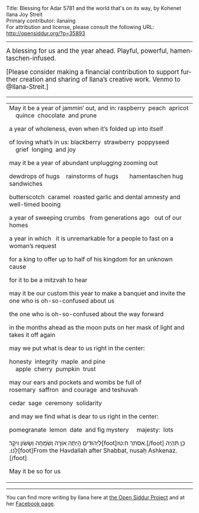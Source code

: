 <html>
<head></head>
<body>
Title: Blessing for Adar 5781 and the world that's on its way, by Kohenet Ilana Joy Streit<br />
Primary contributor: ilanaing<br />
For attribution and license, please consult the following URL: <a href="http://opensiddur.org/?p=35893">http://opensiddur.org/?p=35893</a>
<p />
<hr />

<div class="english" lang="en" style="font-size: 1.2em;">
A blessing for us and the year ahead. Playful, powerful, hamentaschen-infused.

[Please consider making a financial contribution to support further creation and sharing of Ilana’s creative work. Venmo to @Ilana-Streit.]
</div>

<hr />

<table style="margin-left: auto;margin-right: auto;">
<tbody>
<tr><td style="vertical-align:top;">
<div class="english" lang="en">
May it be a year
of jammin’ out, and in:
raspberry&nbsp;&nbsp;peach&nbsp;&nbsp;apricot
&nbsp;&nbsp;&nbsp;&nbsp;quince&nbsp;&nbsp;chocolate&nbsp;&nbsp;and prune
    
a year of wholeness, even when it’s
folded up into itself

of loving what’s in us:
blackberry&nbsp;&nbsp;strawberry&nbsp;&nbsp;poppyseed
&nbsp;&nbsp;&nbsp;&nbsp;grief&nbsp;&nbsp;longing&nbsp;&nbsp;and joy

may it be a year of abundant unplugging
zooming out

dewdrops of hugs
&nbsp;&nbsp;&nbsp;rainstorms of hugs
&nbsp;&nbsp;&nbsp;&nbsp;&nbsp;&nbsp;hamentaschen hug sandwiches

butterscotch&nbsp;&nbsp;caramel&nbsp;&nbsp;roasted garlic
and dental amnesty
and well-timed booing

a year of sweeping crumbs
&nbsp;&nbsp;from generations ago
&nbsp;&nbsp;out of our homes

a year in which
&nbsp;&nbsp;it is unremarkable
for a people to fast on a woman’s request

for a king to offer
up to half of his kingdom 
for an unknown cause

for it to be a mitzvah to hear

may it be our custom this year
to make a banquet and invite
the one who is oh-so-confused
about us

the one who is oh-so-confused
about the way forward

in the months ahead
as the moon puts on her mask of light
and takes it off again

may we put what is dear to us
right in the center:

honesty&nbsp;&nbsp;integrity&nbsp;&nbsp;maple&nbsp;&nbsp;and pine
&nbsp;&nbsp;&nbsp;&nbsp;apple&nbsp;&nbsp;cherry&nbsp;&nbsp;pumpkin&nbsp;&nbsp;trust

may our ears and pockets
and wombs be full
of rosemary&nbsp;&nbsp;saffron&nbsp;&nbsp;and courage&nbsp;&nbsp;and teshuvah

cedar&nbsp;&nbsp;sage&nbsp;&nbsp;ceremony&nbsp;&nbsp;solidarity

and may we find what is dear to us
right in the center:

pomegranate&nbsp;&nbsp;lemon&nbsp;&nbsp;date&nbsp;&nbsp;and fig
mystery&nbsp;&nbsp;&nbsp;&nbsp;&nbsp;majesty:&nbsp;&nbsp;lots

<span class="hebrew" lang="he">לַיְּהוּדִים הָיְתָה אוֹרָה וְשִׂמְחָה וְשָׂשׂוֹן וִיקָר׃[foot]אסתר ח:טז.[/foot] כֵּן תִּהְיֶה לָנוּ.‏</span>[foot]From the Havdallah after Shabbat, nusaḥ Ashkenaz.[/foot]

May it be so for us
</div></td></tr>
</tbody></table>

<hr />

You can find more writing by Ilana here at <a href="http://profile/ilanaing/">the Open Siddur Project</a> and at her <a href="https://www.facebook.com/IlanaWriting/">Facebook page</a>.

&nbsp;
</body>
</html>